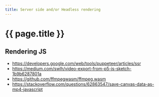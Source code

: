 ```yaml
---
title: Server side and/or Headless rendering
---
```


# {{ page.title }}


## Rendering JS
* <https://developers.google.com/web/tools/puppeteer/articles/ssr>
* <https://medium.com/swlh/video-export-from-p5-js-sketch-1b9b6287801a>
* <https://github.com/ffmpegwasm/ffmpeg.wasm>
* <https://stackoverflow.com/questions/62863547/save-canvas-data-as-mp4-javascript>

